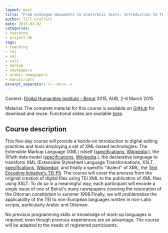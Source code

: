 ```yaml
---
layout: post
title: "From analogue documents to electronic texts: Introduction to TEI XML editing in multilingual environments"
author: Till Grallert
date: 2015-03-02
categories: 
- teaching
- project_dh
tags: 
- teaching
- tei
- xml
- xslt
- markup
- newspapers
- arabic newspapers
- manuscripts
excerpt_separator: <!--more-->
---
```


Context: [Digital Humanities Institute - Beirut](https://dhibeirut.wordpress.com) 2015, AUB, 2-6 March 2015

Material: The complete material for this course is available on [GitHub](https://github.com/tillgrallert/TeachingTei) for download and reuse. Functional slides are available [here](http://tillgrallert.github.io/TeachingTei/slides/slidesDHIB2015/).

<!--more-->

## Course description

This five-day course will provide a hands-on introduction to digital editing practices and tools employing a set of XML-based technologies: The Extensible Markup Language (XML) istself ([specifications]( http://www.w3.org/TR/xml11), [Wikipedia](https://en.wikipedia.org/wiki/XML).), the XPath data model ([specifications](http://www.w3.org/TR/xpath-datamodel/.), [Wikipedia](https://en.wikipedia.org/wiki/XPath).), the declarative language to transform XML (Extensible Stylesheet Language Transformations, XSLT, [specifications](http://www.w3.org/TR/xslt20/), [Wikipedia](https://en.wikipedia.org/wiki/XSLT)), and finally a specific "dialect" of XML, the [Text Encoding Initiative's TEI P5](http://www.tei-c.org/index.xml "the TEI Consortium's Website"). The course will cover the process from the original creation of digital files using TEI XML to the publication of XML files using XSLT. To do so in a meaningful way, each participant will encode a single issue of one of Beirut's many newspapers covering the restoration of the Ottoman constitution in summer 1908.Finally, we will problematise the applicability of the TEI to non-European languages written in non-Latin scripts, particularly Arabic and Ottoman.

No previous programming skills or knowledge of mark-up languages is required, even though previous experiences are an advantage. The course will be adapted to the needs of registered participants.